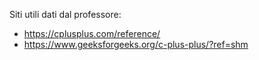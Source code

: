 Siti utili dati dal professore: 
- https://cplusplus.com/reference/
- https://www.geeksforgeeks.org/c-plus-plus/?ref=shm